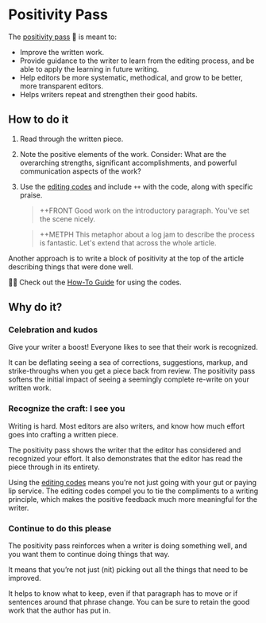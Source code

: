 # Positivity Pass

The [positivity pass](https://openstrategypartners.com/the-positivity-pass) 🔗 is meant to:

* Improve the written work.
* Provide guidance to the writer to learn from the editing process, and be able to apply the learning in future writing.
* Help editors be more systematic, methodical, and grow to be better, more transparent editors.
* Helps writers repeat and strengthen their good habits.

## How to do it

1. Read through the written piece. 
2. Note the positive elements of the work. 
   Consider: What are the overarching strengths, significant accomplishments, and powerful communication aspects of the work?
3. Use the [editing codes](codes.md) and include `++` with the code, along with specific praise.

   > ++FRONT  Good work on the introductory paragraph. You've set the scene nicely. 

   > ++METPH This metaphor about a log jam to describe the process is fantastic. Let's extend that across the whole article. 

Another approach is to write a block of positivity at the top of the article describing things that were done well.

👩‍🎓 Check out the [How-To Guide](guide.md) for using the codes.

## Why do it?

### Celebration and kudos

Give your writer a boost! Everyone likes to see that their work is recognized. 

It can be deflating seeing a sea of corrections, suggestions, markup, and strike-throughs when you get a piece back from review. The positivity pass softens the initial 
impact of seeing a seemingly complete re-write on your written work.

### Recognize the craft: I see you

Writing is hard. Most editors are also writers, and know how much effort goes into crafting a written piece. 

The positivity pass shows the writer that the editor has considered and recognized your effort. It also demonstrates that the editor has read the piece through in its entirety. 

Using the [editing codes](codes.md) means you’re not just going with your gut or paying lip service. The editing codes compel you to tie the compliments to a writing principle, 
which makes the positive feedback much more meaningful for the writer.

### Continue to do this please

The positivity pass reinforces when a writer is doing something well, and you want them to continue doing things that way.

It means that you’re not just (nit) picking out all the things that need to be improved.
 
It helps to know what to keep, even if that paragraph has to move or if sentences around that phrase change. You can 
be sure to retain the good work that the author has put in.


